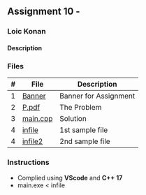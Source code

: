 ## Assignment 10 - 

### Loic Konan

#### Description

### Files

|   #   | File                 | Description           |
| :---: | -------------------- | --------------------- |
|   1   | [Banner](Banner)     | Banner for Assignment |
|   2   | [P.pdf](P.pdf)       | The Problem           |
|   3   | [main.cpp](main.cpp) | Solution              |
|   4   | [infile](infile)     | 1st sample file       |
|   4   | [infile2](infile2)   | 2nd sample file       |

### Instructions

- Complied using **VScode** and **C++ 17**
- main.exe < infile
